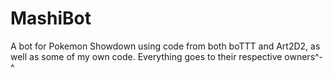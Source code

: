 # MashiBot
A bot for Pokemon Showdown using code from both boTTT and Art2D2, as well as some of my own code. Everything goes to their respective owners^-^
